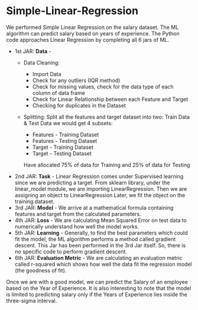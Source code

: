 # Simple-Linear-Regression
We performed Simple Linear Regression on the salary dataset. The ML algorithm can predict salary based on years of experience. The Python code approaches Linear Regression by completing all 6 jars of ML.
- 1st JAR: **Data** - 
  - Data Cleaning:
    - Import Data
    - Check for any outliers (IQR method)
    - Check for missing values, check for the data type of each column of data frame
    - Check for Linear Relationship between each Feature and Target
    - Checking for duplicates in the Dataset
  - Splitting:
    Split all the features and target dataset into two: Train Data & Test Data
    we would get 4 subsets:
      - Features - Training Dataset
      - Features - Testing Dataset
      - Target - Training Dataset 
      - Target - Testing Dataset
    
    Have allocated 75% of data for Training and 25% of data for Testing
- 2nd JAR: **Task** - 
  Linear Regression comes under Supervised learning since we are predicting a target.
  From sklearn library, under the linear_model module, we are importing LinearRegression.
  Then we are assigning an object to LinearRegression
  Later, we fit the object on the training dataset.
- 3rd JAR: **Model** -
  We arrive at a mathematical formula containing features and target from the calculated parameters. 
- 4th JAR: **Loss** - 
  We are calculating Mean Squared Error on test data to numerically understand how well the model works.
- 5th JAR: **Learning** -
  Generally, to find the best parameters which could fit the model, the ML algorithm performs a method called gradient descent.
  This Jar has been performed in the 3rd Jar itself. So, there is no specific code to perform gradient descent.
- 6th JAR: **Evaluation Metric** -
   We are calculating an evaluation metric called r-squared which shows how well the data fit the regression model (the goodness of fit).
   
Once we are with a good model, we can predict the Salary of an employee based on the Year of Experience.
It is also interesting to note that the model is limited to predicting salary only if the Years of Experience lies inside the three-sigma interval.
